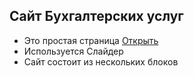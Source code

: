 ## Сайт Бухгалтерских услуг

- Это простая страница [Открыть](https://dima1695.github.io/website_bugalter_services/)
- Используется Слайдер
- Сайт состоит из нескольких блоков
